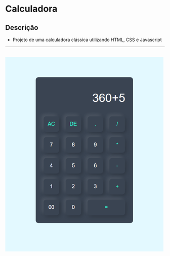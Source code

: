 # Calculadora

## Descrição
- Projeto de uma calculadora clássica utilizando HTML, CSS e Javascript

<hr><br>
<img width="500" src="calc.png">